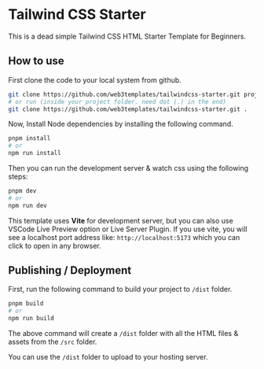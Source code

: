 # Tailwind CSS Starter

This is a dead simple Tailwind CSS HTML Starter Template for Beginners.

## How to use

First clone the code to your local system from github.

```bash
git clone https://github.com/web3templates/tailwindcss-starter.git project-name
# or run (inside your project folder. need dot (.) in the end)
git clone https://github.com/web3templates/tailwindcss-starter.git .
```

Now, Install Node dependencies by installing the following command.

```bash
pnpm install
# or
npm run install
```

Then you can run the development server & watch css using the following steps:

```bash
pnpm dev
# or
npm run dev
```

This template uses **Vite** for development server, but you can also use VSCode Live Preview option or Live Server Plugin. If you use vite, you will see a localhost port address like: `http://localhost:5173` which you can click to open in any browser.

## Publishing / Deployment

First, run the following command to build your project to `/dist` folder.

```bash
pnpm build
# or
npm run build
```

The above command will create a `/dist` folder with all the HTML files & assets from the `/src` folder.

You can use the `/dist` folder to upload to your hosting server.
